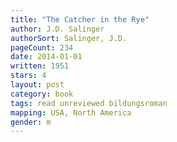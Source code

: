 ```yaml
---
title: "The Catcher in the Rye"
author: J.D. Salinger
authorSort: Salinger, J.D.
pageCount: 234
date: 2014-01-01
written: 1951
stars: 4
layout: post
category: book
tags: read unreviewed bildungsroman
mapping: USA, North America
gender: m
---
```

